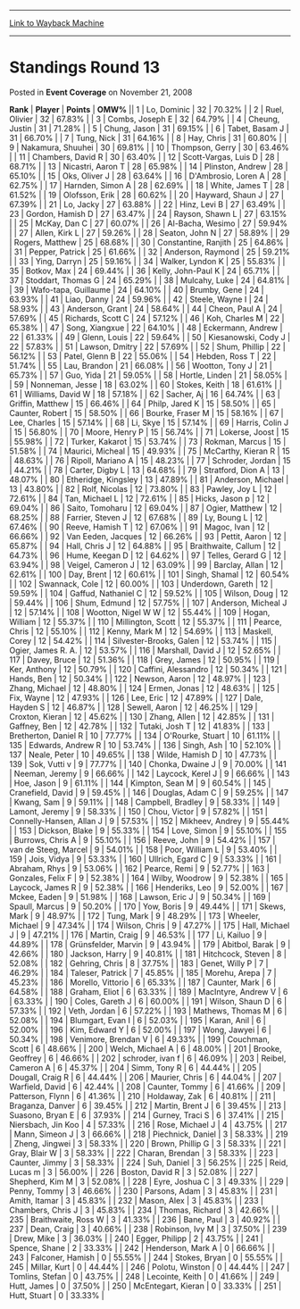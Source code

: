 
---
[Link to Wayback Machine](https://web.archive.org/web/20221005032346/https://magic.wizards.com/en/articles/archive/event-coverage/standings-round-13-2008-11-21)

[_metadata_:description]:- "RankPlayerPointsOMW% 1 Lo, Dominic 32 70.32% 2 Ruel, Olivier 32 67.83% 3 Combs, Joseph E 32 64.79% 4 Cheung, Justin 31 71.28% 5 Chung, Jason 31 69.15% 6 Tabet, Basam J 31 66.70% 7 Tung, Nick 31 64.16% 8 Hay, Chris 31 60.80% 9 Nakamura, Shuuhei 30 69.81% 10 Thompson, Gerry 30 63.46% 11 Chambers, David R 30 63.40% 12 Scott-Vargas, Luis D 28 68.71% 13 Nicastri, Aaron T 28 65.98%"
[_metadata_:generator]:- "Drupal 7 (http://drupal.org)"
[_metadata_:node]:- "440341"
[_metadata_:publish_date]:- "2008-11-21"
[_metadata_:source]:- "div-main-content"
[_metadata_:title]:- "Standings Round 13"
[_metadata_:wayback_capture_timestamp]:- "2022-10-05 03:23:46"
[_metadata_:wayback_raw_url]:- "https://web.archive.org/web/20221005032346id_/https://magic.wizards.com/en/articles/archive/event-coverage/standings-round-13-2008-11-21"
[_metadata_:wayback_url]:- "https://magic.wizards.com/en/articles/archive/event-coverage/standings-round-13-2008-11-21"
---


Standings Round 13
==================



 Posted in **Event Coverage**
 on November 21, 2008 












 **Rank** | **Player** | **Points** | **OMW%** ||  1  | Lo, Dominic |  32 |  70.32% |
|  2  | Ruel, Olivier |  32 |  67.83% |
|  3  | Combs, Joseph E |  32 |  64.79% |
|  4  | Cheung, Justin |  31 |  71.28% |
|  5  | Chung, Jason |  31 |  69.15% |
|  6  | Tabet, Basam J |  31 |  66.70% |
|  7  | Tung, Nick |  31 |  64.16% |
|  8  | Hay, Chris |  31 |  60.80% |
|  9  | Nakamura, Shuuhei |  30 |  69.81% |
|  10  | Thompson, Gerry |  30 |  63.46% |
|  11  | Chambers, David R |  30 |  63.40% |
|  12  | Scott-Vargas, Luis D |  28 |  68.71% |
|  13  | Nicastri, Aaron T |  28 |  65.98% |
|  14  | Plinston, Andrew |  28 |  65.10% |
|  15  | Oks, Oliver J |  28 |  63.64% |
|  16  | D'Ambrosio, Loren A |  28 |  62.75% |
|  17  | Harnden, Simon A |  28 |  62.69% |
|  18  | White, James T |  28 |  61.52% |
|  19  | Olofsson, Erik |  28 |  60.62% |
|  20  | Hayward, Shaun J |  27 |  67.39% |
|  21  | Lo, Jacky |  27 |  63.88% |
|  22  | Hinz, Levi B |  27 |  63.49% |
|  23  | Gordon, Hamish D |  27 |  63.47% |
|  24  | Rayson, Shawn L |  27 |  63.15% |
|  25  | McKay, Dan C |  27 |  60.07% |
|  26  | Al-Bacha, Wesimo |  27 |  59.94% |
|  27  | Allen, Kirk L |  27 |  59.26% |
|  28  | Seaton, John N |  27 |  58.89% |
|  29  | Rogers, Matthew |  25 |  68.68% |
|  30  | Constantine, Ranjith |  25 |  64.86% |
|  31  | Pepper, Patrick |  25 |  61.66% |
|  32  | Anderson, Raymond |  25 |  59.21% |
|  33  | Ying, Darryn |  25 |  59.16% |
|  34  | Walker, Lyndon K |  25 |  55.83% |
|  35  | Botkov, Max |  24 |  69.44% |
|  36  | Kelly, John-Paul K |  24 |  65.71% |
|  37  | Stoddart, Thomas G |  24 |  65.29% |
|  38  | Mulcahy, Luke |  24 |  64.81% |
|  39  | Wafo-tapa, Guillaume |  24 |  64.10% |
|  40  | Brumby, Gene |  24 |  63.93% |
|  41  | Liao, Danny |  24 |  59.96% |
|  42  | Steele, Wayne I |  24 |  58.93% |
|  43  | Anderson, Grant |  24 |  58.64% |
|  44  | Cheon, Paul A |  24 |  57.69% |
|  45  | Richards, Scott C |  24 |  57.12% |
|  46  | Koh, Charles M |  22 |  65.38% |
|  47  | Song, Xiangxue |  22 |  64.10% |
|  48  | Eckermann, Andrew |  22 |  61.33% |
|  49  | Glenn, Louis |  22 |  59.64% |
|  50  | Kiesanowski, Cody J |  22 |  57.83% |
|  51  | Lawson, Dmitry |  22 |  57.69% |
|  52  | Shum, Phillip |  22 |  56.12% |
|  53  | Patel, Glenn B |  22 |  55.06% |
|  54  | Hebden, Ross T |  22 |  51.74% |
|  55  | Lau, Brandon |  21 |  66.08% |
|  56  | Wootton, Tony J |  21 |  65.73% |
|  57  | Guo, Yida |  21 |  59.05% |
|  58  | Hortle, Linden |  21 |  58.05% |
|  59  | Nonneman, Jesse |  18 |  63.02% |
|  60  | Stokes, Keith |  18 |  61.61% |
|  61  | Williams, David W |  18 |  57.18% |
|  62  | Sacher, Aj |  16 |  64.74% |
|  63  | Griffin, Matthew |  15 |  66.46% |
|  64  | Philp, Jared K |  15 |  58.50% |
|  65  | Caunter, Robert |  15 |  58.50% |
|  66  | Bourke, Fraser M |  15 |  58.16% |
|  67  | Lee, Charles |  15 |  57.14% |
|  68  | Li, Skye |  15 |  57.14% |
|  69  | Harris, Colin J |  15 |  56.80% |
|  70  | Moore, Henry P |  15 |  56.74% |
|  71  | Lokerse, Joost |  15 |  55.98% |
|  72  | Turker, Kakarot |  15 |  53.74% |
|  73  | Rokman, Marcus |  15 |  51.58% |
|  74  | Maurici, Micheal |  15 |  49.93% |
|  75  | McCarthy, Kieran R |  15 |  48.63% |
|  76  | Ripoll, Mariano A |  15 |  48.23% |
|  77  | Schroder, Jordan |  15 |  44.21% |
|  78  | Carter, Digby L |  13 |  64.68% |
|  79  | Stratford, Dion A |  13 |  48.07% |
|  80  | Etheridge, Kingsley |  13 |  47.89% |
|  81  | Anderson, Michael |  13 |  43.80% |
|  82  | Rolf, Nicolas |  12 |  73.80% |
|  83  | Pawley, Joy L |  12 |  72.61% |
|  84  | Tan, Michael L |  12 |  72.61% |
|  85  | Hicks, Jason p |  12 |  69.04% |
|  86  | Saito, Tomoharu |  12 |  69.04% |
|  87  | Ogier, Matthew |  12 |  68.25% |
|  88  | Farrier, Steven J |  12 |  67.68% |
|  89  | Ly, Boung L |  12 |  67.46% |
|  90  | Reeve, Hamish T |  12 |  67.06% |
|  91  | Magoc, Ivan |  12 |  66.66% |
|  92  | Van Eeden, Jacques |  12 |  66.26% |
|  93  | Pettit, Aaron |  12 |  65.87% |
|  94  | Hall, Chris J |  12 |  64.88% |
|  95  | Braithwaite, Callum |  12 |  64.73% |
|  96  | Hume, Keegan D |  12 |  64.62% |
|  97  | Telles, Gerard G |  12 |  63.94% |
|  98  | Veigel, Cameron J |  12 |  63.09% |
|  99  | Barclay, Allan |  12 |  62.61% |
|  100  | Day, Brent |  12 |  60.61% |
|  101  | Singh, Shamal |  12 |  60.54% |
|  102  | Swannack, Cole |  12 |  60.00% |
|  103  | Underdown, Gareth |  12 |  59.59% |
|  104  | Gaffud, Nathaniel C |  12 |  59.52% |
|  105  | Wilson, Doug |  12 |  59.44% |
|  106  | Shum, Edmund |  12 |  57.75% |
|  107  | Anderson, Micheal J |  12 |  57.14% |
|  108  | Wootton, Nigel W W |  12 |  55.44% |
|  109  | Hogan, William |  12 |  55.37% |
|  110  | Millington, Scott |  12 |  55.37% |
|  111  | Pearce, Chris |  12 |  55.10% |
|  112  | Kenny, Mark M |  12 |  54.69% |
|  113  | Maskell, Corey |  12 |  54.42% |
|  114  | Silvester-Brooks, Galen |  12 |  53.74% |
|  115  | Ogier, James R. A. |  12 |  53.57% |
|  116  | Marshall, David J |  12 |  52.65% |
|  117  | Davey, Bruce |  12 |  51.36% |
|  118  | Grey, James |  12 |  50.95% |
|  119  | Ker, Anthony |  12 |  50.79% |
|  120  | Caffini, Alessandro |  12 |  50.34% |
|  121  | Hands, Ben |  12 |  50.34% |
|  122  | Newson, Aaron |  12 |  48.97% |
|  123  | Zhang, Michael |  12 |  48.80% |
|  124  | Ermen, Jonas |  12 |  48.63% |
|  125  | Fix, Wayne |  12 |  47.93% |
|  126  | Lee, Eric |  12 |  47.89% |
|  127  | Dale, Hayden S |  12 |  46.87% |
|  128  | Sewell, Aaron |  12 |  46.25% |
|  129  | Croxton, Kieran |  12 |  45.62% |
|  130  | Zhang, Allen |  12 |  42.85% |
|  131  | Gaffney, Ben |  12 |  42.78% |
|  132  | Tutaki, Josh T |  12 |  41.83% |
|  133  | Bretherton, Daniel R |  10 |  77.77% |
|  134  | O'Rourke, Stuart |  10 |  61.11% |
|  135  | Edwards, Andrew R |  10 |  53.74% |
|  136  | Singh, Ash |  10 |  52.10% |
|  137  | Neale, Peter |  10 |  49.65% |
|  138  | Wilde, Hamish D |  10 |  47.73% |
|  139  | Sok, Vutti v |  9 |  77.77% |
|  140  | Chonka, Dwaine J |  9 |  70.00% |
|  141  | Neeman, Jeremy |  9 |  66.66% |
|  142  | Laycock, Kerel J |  9 |  66.66% |
|  143  | Hoe, Jason |  9 |  61.11% |
|  144  | Kimpton, Sean M |  9 |  60.54% |
|  145  | Cranefield, David |  9 |  59.45% |
|  146  | Douglas, Adam C |  9 |  59.25% |
|  147  | Kwang, Sam |  9 |  59.11% |
|  148  | Campbell, Bradley |  9 |  58.33% |
|  149  | Lamont, Jeremy |  9 |  58.33% |
|  150  | Chou, Victor |  9 |  57.82% |
|  151  | Connelly-Hansen, Allan J |  9 |  57.53% |
|  152  | Mikheev, Andrey |  9 |  55.44% |
|  153  | Dickson, Blake |  9 |  55.33% |
|  154  | Love, Simon |  9 |  55.10% |
|  155  | Burrows, Chris A |  9 |  55.10% |
|  156  | Reeve, John |  9 |  54.42% |
|  157  | van de Steeg, Marcel |  9 |  54.01% |
|  158  | Poor, William L |  9 |  53.40% |
|  159  | Jois, Vidya |  9 |  53.33% |
|  160  | Ullrich, Egard C |  9 |  53.33% |
|  161  | Abraham, Rhys |  9 |  53.06% |
|  162  | Pearce, Remi |  9 |  52.77% |
|  163  | Gonzales, Felix F |  9 |  52.38% |
|  164  | Wilby, Woodrow |  9 |  52.38% |
|  165  | Laycock, James R |  9 |  52.38% |
|  166  | Henderiks, Leo |  9 |  52.00% |
|  167  | Mckee, Eaden |  9 |  51.98% |
|  168  | Lawson, Eric J |  9 |  50.34% |
|  169  | Spaull, Marcus |  9 |  50.20% |
|  170  | Yow, Boris |  9 |  49.44% |
|  171  | Skews, Mark |  9 |  48.97% |
|  172  | Tung, Mark |  9 |  48.29% |
|  173  | Wheeler, Michael |  9 |  47.34% |
|  174  | Wilson, Chris |  9 |  47.27% |
|  175  | Hall, Michael J |  9 |  47.21% |
|  176  | Martin, Craig |  9 |  46.53% |
|  177  | Li, Kailuo |  9 |  44.89% |
|  178  | Grünsfelder, Marvin |  9 |  43.94% |
|  179  | Abitbol, Barak |  9 |  42.66% |
|  180  | Jackson, Harry |  9 |  40.81% |
|  181  | Hitchcock, Steven |  8 |  52.08% |
|  182  | Gehring, Chris |  8 |  37.75% |
|  183  | Genet, Willy P |  7 |  46.29% |
|  184  | Taleser, Patrick |  7 |  45.85% |
|  185  | Morehu, Arepa |  7 |  45.23% |
|  186  | Morello, Vittorio |  6 |  65.33% |
|  187  | Caunter, Mark |  6 |  64.58% |
|  188  | Graham, Eliot |  6 |  63.33% |
|  189  | MacIntyre, Andrew V |  6 |  63.33% |
|  190  | Coles, Gareth J |  6 |  60.00% |
|  191  | Wilson, Shaun D |  6 |  57.33% |
|  192  | Veth, Jordan |  6 |  57.22% |
|  193  | Mathews, Thomas M |  6 |  52.08% |
|  194  | Blumgart, Evan I |  6 |  52.03% |
|  195  | Karan, Anil |  6 |  52.00% |
|  196  | Kim, Edward Y |  6 |  52.00% |
|  197  | Wong, Jawyei |  6 |  50.34% |
|  198  | Venimore, Brendan V |  6 |  49.33% |
|  199  | Couchman, Scott |  6 |  48.66% |
|  200  | Welch, Michael A |  6 |  48.00% |
|  201  | Brooke, Geoffrey |  6 |  46.66% |
|  202  | schroder, ivan f |  6 |  46.09% |
|  203  | Reibel, Cameron A |  6 |  45.37% |
|  204  | Simm, Tony R |  6 |  44.44% |
|  205  | Dougall, Craig R |  6 |  44.44% |
|  206  | Maurier, Chris |  6 |  44.04% |
|  207  | Warfield, David |  6 |  42.44% |
|  208  | Caunter, Tommy |  6 |  41.66% |
|  209  | Patterson, Flynn |  6 |  41.36% |
|  210  | Holdaway, Zak |  6 |  40.81% |
|  211  | Braganza, Danver |  6 |  39.45% |
|  212  | Martin, Brent J |  6 |  39.45% |
|  213  | Suasono, Bryan E |  6 |  37.93% |
|  214  | Gurney, Traci S |  6 |  37.41% |
|  215  | Niersbach, Jin Koo |  4 |  57.33% |
|  216  | Rose, Michael J |  4 |  43.75% |
|  217  | Mann, Simeon J |  3 |  66.66% |
|  218  | Piechnick, Daniel |  3 |  58.33% |
|  219  | Zheng, Jingwei |  3 |  58.33% |
|  220  | Brown, Phillip G |  3 |  58.33% |
|  221  | Gray, Blair W |  3 |  58.33% |
|  222  | Charan, Brendan |  3 |  58.33% |
|  223  | Caunter, Jimmy |  3 |  58.33% |
|  224  | Suh, Daniel |  3 |  56.25% |
|  225  | Reid, Lucas m |  3 |  56.00% |
|  226  | Boston, David R |  3 |  52.08% |
|  227  | Shepherd, Kim M |  3 |  52.08% |
|  228  | Eyre, Joshua C |  3 |  49.33% |
|  229  | Penny, Tommy |  3 |  46.66% |
|  230  | Parsons, Adam |  3 |  45.83% |
|  231  | Amith, Itamar |  3 |  45.83% |
|  232  | Mason, Alex |  3 |  45.83% |
|  233  | Chambers, Chris J |  3 |  45.83% |
|  234  | Thomas, Richard |  3 |  42.66% |
|  235  | Braithwaite, Ross W |  3 |  41.33% |
|  236  | Bane, Paul |  3 |  40.92% |
|  237  | Dean, Craig |  3 |  40.66% |
|  238  | Robinson, Ivy M |  3 |  37.50% |
|  239  | Drew, Mike |  3 |  36.03% |
|  240  | Egger, Philipp |  2 |  43.75% |
|  241  | Spence, Shane |  2 |  33.33% |
|  242  | Henderson, Mark A |  0 |  66.66% |
|  243  | Falconer, Hamish |  0 |  55.55% |
|  244  | Stokes, Bryan |  0 |  55.55% |
|  245  | Millar, Kurt |  0 |  44.44% |
|  246  | Polotu, Winston |  0 |  44.44% |
|  247  | Tomlins, Stefan |  0 |  43.75% |
|  248  | Lecointe, Keith |  0 |  41.66% |
|  249  | Hutt, James |  0 |  37.50% |
|  250  | McEntegart, Kieran |  0 |  33.33% |
|  251  | Hutt, Stuart |  0 |  33.33% |







